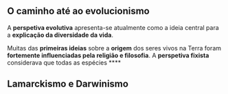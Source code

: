 ## O caminho até ao evolucionismo
A **perspetiva evolutiva** apresenta-se atualmente como a ideia central para a **explicação da diversidade da vida**.

Muitas das **primeiras ideias** sobre a **origem** dos seres vivos na Terra foram **fortemente influenciadas pela religião e filosofia**.
A **perspetiva fixista** considerava que todas as espécies ****
## Lamarckismo e Darwinismo